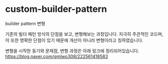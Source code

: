 # custom-builder-pattern
builder pattern 변형

기존의 빌더 패턴 방식의 단점을 보고, 변형해보는 과정입니다.
지극히 주관적인 코드며, 이 또한 명확한 단점이 있기 때문에 개선이 아니라 변형이라고 칭하였습니다.

변형을 시작한 동기와 문제점, 변형 과정은 아래 링크에 정리되어있습니다.
https://blog.naver.com/gmlwo308/222561418583
